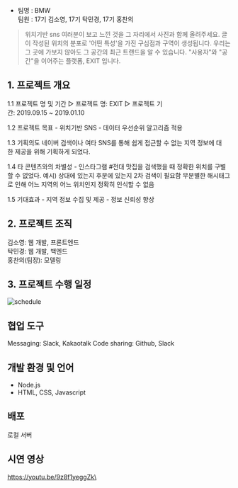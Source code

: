 * 팀명 : BMW<br>
팀원 : 17기 김소영, 17기 탁민경, 17기 홍찬의<br>

>위치기반 sns
>여러분이 보고 느낀 것을 그 자리에서 사진과 함께 올려주세요. 글이 작성된 위치의 분포로 '어떤 특성'을 가진 구심점과 구역이 생성됩니다. 
>우리는 그 곳에 가보지 않아도 그 공간의 최근 트랜드을 알 수 있습니다. "사용자"와 "공간"을 이어주는 플랫폼, EXIT 입니다.

## 1. 프로젝트 개요
 1.1 프로젝트 명 및 기간
 ▷ 프로젝트 명: EXIT
 ▷ 프로젝트 기간: 2019.09.15 ~ 2019.01.10

 1.2 프로젝트 목표
 - 위치기반 SNS
 - 데이터 우선순위 알고리즘 적용

 1.3 기획의도
  네이버 검색이나 여타 SNS를 통해 쉽게 접근할 수 없는 지역 정보에 대한 제공을 위해 기획하게 되었다.

 1.4 타 콘텐츠와의 차별성
 - 인스타그램
 #전대 맛집을 검색했을 때 정확한 위치를 구별할 수 없었다.
예시) 상대에 있는지 후문에 있는지 2차 검색이 필요함
무분별한 해시태그로 인해 어느 지역의 어느 위치인지 정확히 인식할 수 없음

 1.5 기대효과
- 지역 정보 수집 및 제공
- 정보 신뢰성 향상

## 2. 프로젝트 조직
김소영: 웹 개발, 프론트엔드 <br>
탁민경: 웹 개발, 백엔드<br>
홍찬의(팀장): 모델링

## 3. 프로젝트 수행 일정
![schedule](https://user-images.githubusercontent.com/48946398/129030382-8adab608-aa3c-44d4-b1f1-d9390dfcd01d.png)

## 협업 도구
Messaging: Slack, Kakaotalk
Code sharing: Github, Slack

## 개발 환경 및 언어
* Node.js
* HTML, CSS, Javascript

## 배포
로컬 서버

## 시연 영상
https://youtu.be/9z8f1yeggZk\

